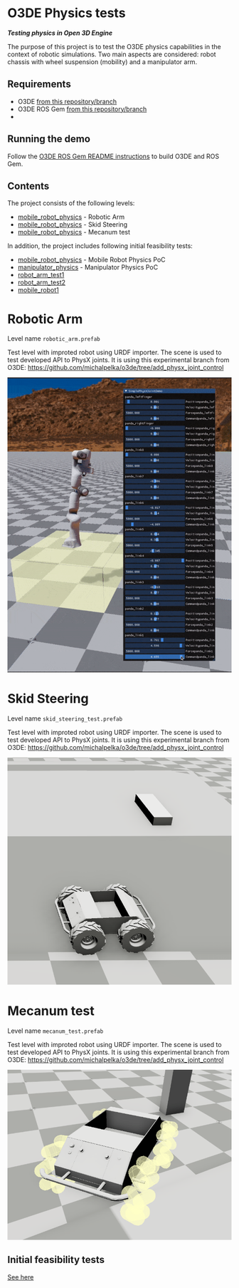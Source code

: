 # O3DE Physics tests


***Testing physics in Open 3D Engine***

The purpose of this project is to test the O3DE physics capabilities in the context of robotic simulations. Two main aspects are considered: robot chassis with wheel suspension (mobility) and a manipulator arm.

## Requirements 

- O3DE [from this repository/branch](https://github.com/michalpelka/o3de/tree/add_physx_joint_control_old)
- O3DE ROS Gem [from this repository/branch](https://github.com/RobotecAI/o3de-ros2-gem/tree/mecanum_control)
- 

## Running the demo

Follow the [O3DE ROS Gem README instructions](https://github.com/RobotecAI/o3de-ros2-gem/blob/mecanum_control/README.md) to build O3DE and ROS Gem.

## Contents


The project consists of the following levels:
- [mobile_robot_physics](#robotic_arm) - Robotic Arm
- [mobile_robot_physics](#skid_steering) - Skid Steering
- [mobile_robot_physics](#mecanum_test) - Mecanum test

In addition, the project includes following initial feasibility tests:
- [mobile_robot_physics](Doc/Initial_Feasibility_tests.md#mobile_robot_physics) - Mobile Robot Physics PoC
- [manipulator_physics](Doc/Initial_Feasibility_tests.md#manipulator_physics) - Manipulator Physics PoC 
- [robot_arm_test1](Doc/Initial_Feasibility_tests.md#robot_arm_test1)
- [robot_arm_test2](Doc/Initial_Feasibility_tests.md#robot_arm_test2)
- [mobile_robot1](Doc/Initial_Feasibility_tests.md#mobile_robot1)


# <a name="robotic_arm"></a>Robotic Arm
Level name `robotic_arm.prefab`

Test level with improted robot using URDF importer. The scene is used to test developed API to PhysX joints.
It is using this experimental branch from O3DE: https://github.com/michalpelka/o3de/tree/add_physx_joint_control

![Robotic arm simulation](Doc/robotic_arm.gif)

# <a name="skid_steering"></a>Skid Steering
Level name `skid_steering_test.prefab`

Test level with improted robot using URDF importer. The scene is used to test developed API to PhysX joints.
It is using this experimental branch from O3DE: https://github.com/michalpelka/o3de/tree/add_physx_joint_control

![Robotic arm simulation](Doc/skid_steering.gif)

# <a name="mecanum_test"></a>Mecanum test
Level name `mecanum_test.prefab`

Test level with improted robot using URDF importer. The scene is used to test developed API to PhysX joints.
It is using this experimental branch from O3DE: https://github.com/michalpelka/o3de/tree/add_physx_joint_control

![Robotic arm simulation](Doc/mecanum.gif)



## Initial feasibility tests

[See here](Doc/Initial_Feasibility_tests.md)
